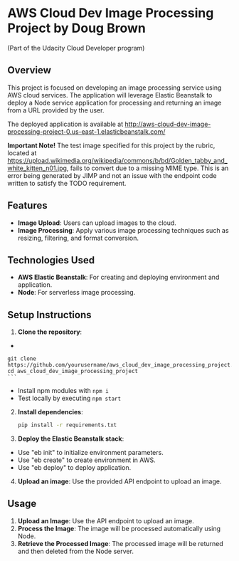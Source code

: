 # AWS Cloud Dev Image Processing Project by Doug Brown
(Part of the Udacity Cloud Developer program)

## Overview
This project is focused on developing an image processing service using AWS cloud services. The application will leverage Elastic Beanstalk to deploy a Node service application for processing and returning an image from a URL provided by the user.

The deployed application is available at http://aws-cloud-dev-image-processing-project-0.us-east-1.elasticbeanstalk.com/

**Important Note!**
The test image specified for this project by the rubric, located at https://upload.wikimedia.org/wikipedia/commons/b/bd/Golden_tabby_and_white_kitten_n01.jpg, fails to convert due to a missing MIME type. This is an error being generated by JIMP and not an issue with the endpoint code written to satisfy the TODO requirement.

## Features
- **Image Upload**: Users can upload images to the cloud.
- **Image Processing**: Apply various image processing techniques such as resizing, filtering, and format conversion.

## Technologies Used
- **AWS Elastic Beanstalk**: For creating and deploying environment and application.
- **Node**: For serverless image processing.

## Setup Instructions
1. **Clone the repository**:
-    ```bash
    git clone https://github.com/yourusername/aws_cloud_dev_image_processing_project.git
    cd aws_cloud_dev_image_processing_project
    ```
- Install npm modules with ```npm i```
- Test locally by executing ```npm start```

2. **Install dependencies**:
    ```bash
    pip install -r requirements.txt
    ```

3. **Deploy the Elastic Beanstalk stack**:
- Use "eb init" to initialize environment parameters.
- Use "eb create" to create environment in AWS.
- Use "eb deploy" to deploy application.

4. **Upload an image**:
    Use the provided API endpoint to upload an image.

## Usage
1. **Upload an Image**: Use the API endpoint to upload an image.
2. **Process the Image**: The image will be processed automatically using Node.
3. **Retrieve the Processed Image**: The processed image will be returned and then deleted from the Node server.
